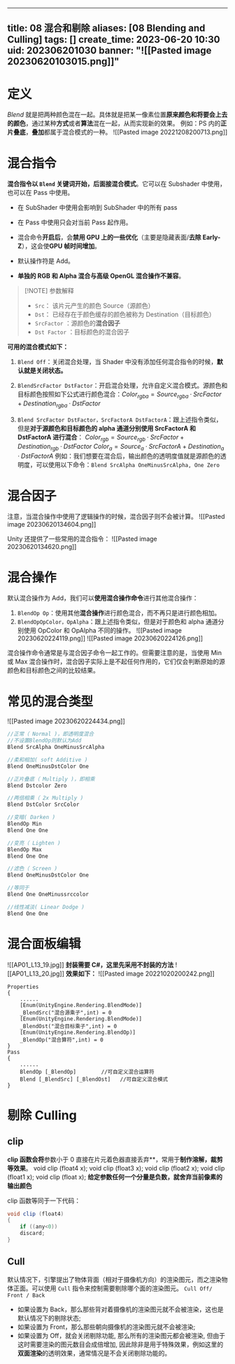 
---
title: 08 混合和剔除
aliases: [08 Blending and Culling]
tags: []
create_time: 2023-06-20 10:30
uid: 202306201030
banner: "![[Pasted image 20230620103015.png]]"
---
# 定义
_Blend_ 就是把两种颜色混在一起。具体就是把某一像素位置**原来颜色和将要会上去的颜色**，通过某种**方式**或者**算法**混在一起，从而实现新的效果。
例如：PS 内的**正片叠底**，**叠加**都属于混合模式的一种。
![[Pasted image 20221208200713.png]]
# 混合指令
**混合指令以 `Blend` 关键词开始，后面接混合模式**。它可以在 Subshader 中使用，也可以在 Pass 中使用。
- 在 SubShader 中使用会影响到 SubShader 中的所有 pass
- 在 Pass 中使用只会对当前 Pass 起作用。

-   混合命令**开启后**，会**禁用 GPU 上的一些优化**（主要是隐藏表面/**去除 Early-Z**），这会使**GPU 帧时间增加**。
-   默认操作符是 Add。
-   **单独的 RGB 和 Alpha 混合与高级 OpenGL 混合操作不兼容**。

> [!NOTE] 参数解释
>  - `Src`： 该片元产生的颜色 Source（源颜色）
   >-  `Dst`： 已经存在于颜色缓存的颜色被称为 Destination（目标颜色）
   >- `SrcFactor` ：源颜色的**混合因子**
   >- `Dst Factor` ：目标颜色的混合因子

**可用的混合模式如下：**
1.  `Blend Off`：关闭混合处理，当 Shader 中没有添加任何混合指令的时候，**默认就是关闭状态。**

2.  `BlendSrcFactor DstFactor`：开启混合处理，允许自定义混合模式。源颜色和目标颜色按照如下公式进行颜色混合：$Color_{rgba}=Source_{rgba}·SrcFactor+Destination_{rgba}·DstFactor$

3.  `Blend SrcFactor DstFactor，SrcFactorA DstFactorA`：跟上述指令类似，但是**对于源颜色和目标颜色的 alpha 通道分别使用 SrcFactorA 和 DstFactorA 进行混合**：
$Color_{rgb}=Source_{rgb}·SrcFactor+Destination_{rgb}·DstFactor$
$Color_a=Source_a·SrcFactorA+Destination_a·DstFactorA$
例如：我们想要在混合后，输出颜色的透明度值就是源颜色的透明度，可以使用以下命令：`Blend SrcAlpha OneMinusSrcAlpha, One Zero`

# 混合因子
注意，当混合操作中使用了逻辑操作的时候，混合因子则不会被计算。
![[Pasted image 20230620134604.png]]

Unity 还提供了一些常用的混合指令：
![[Pasted image 20230620134620.png]]

# 混合操作
默认混合操作为 Add，我们可以**使用混合操作命令**进行其他混合操作：
1. `BlendOp Op`：使用其他**混合操作**进行颜色混合，而不再只是进行颜色相加。
2. `BlendOpOpColor，OpAlpha`：跟上述指令类似，但是对于颜色和 alpha 通道分别使用 OpColor 和 OpAlpha 不同的操作。
![[Pasted image 20230620224119.png]]
![[Pasted image 20230620224126.png]]

混合操作命令通常是与混合因子命令一起工作的。但需要注意的是，当使用 Min 或 Max 混合操作时，混合因子实际上是不起任何作用的，它们仅会判断原始的源颜色和目标颜色之间的比较结果。

# 常见的混合类型
![[Pasted image 20230620224434.png]]
```cs
//正常（ Normal )，即透明度混合
//不设置BlendOp则默认为Add
Blend SrcAlpha OneMinusSrcAlpha

//柔和相加( soft Additive )
Blend OneMinusDstColor One

//正片叠底（ Multiply )，即相乘
Blend Dstcolor Zero

//两倍相乘（ 2x Multiply )
Blend DstColor SrcColor

//变暗( Darken )
BlendOp Min
Blend One One

//变亮（ Lighten )
BlendOp Max
Blend One One

//滤色（ Screen )
Blend OneMinusDstColor One

//等同于
Blend One OneMinussrccolor

//线性减淡( Linear Dodge )
Blend One One

```
# 混合面板编辑
![[AP01_L13_19.jpg]]
**封装需要 C#，这里先采用不封装的方法**
![[AP01_L13_20.jpg]]
**效果如下：**
![[Pasted image 20221020200242.png]]
```less
Properties  
{  
    ......
    [Enum(UnityEngine.Rendering.BlendMode)]  
    _BlendSrc("混合源乘子",int) = 0  
    [Enum(UnityEngine.Rendering.BlendMode)]  
    _BlendOst("混合目标乘子",int) = 0  
    [Enum(UnityEngine.Rendering.BlendOp)]  
    _BlendOp("混合算符",int) = 0  
}
Pass  
{
    ......
    BlendOp [_BlendOp]        //可自定义混合运算符  
    Blend [_BlendSrc] [_BlendOst]   //可自定义混合模式
}
```

# 剔除 Culling
## clip
**clip 函数会将**参数小于 0 直接在片元着色器直接丢弃**，常用于**制作溶解，裁剪等效果**。
 void clip (float4 x); void clip (float3 x); void clip (float2 x); void clip (float1 x); void clip (float x);
 **给定参数任何一个分量是负数，就舍弃当前像素的输出颜色**
 
 clip 函数等同于一下代码：
 ```cs
 void clip (float4)
 {
     if ((any<0))
     discard;
 }
```

## Cull
默认情况下，引擎提出了物体背面（相对于摄像机方向）的渲染图元，而之渲染物体正面。可以使用 `Cull` 指令来控制需要剔除哪个面的渲染图元。
`Cull Off/ Front / Back`

- 如果设置为 Back，那么那些背对着摄像机的渲染图元就不会被渲染，这也是默认情况下的剔除状态; 
- 如果设置为 Front，那么那些朝向摄像机的渲染图元就不会被渲染; 
- 如果设置为 Off，就会关闭剔除功能, 那么所有的渲染图元都会被渲染, 但由于这时需要渲染的图元数目会成倍增加, 因此除非是用于特殊效果，例如这里的**双面渲染**的透明效果，通常情况是不会关闭剔除功能的。




